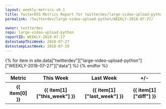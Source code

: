 ```yaml
---
layout: weekly-metrics-v0.1
title: TwiterOSS Metrics Report for twitterdev/large-video-upload-python | WEEKLY-2018-07-27
permalink: /twitterdev/large-video-upload-python/WEEKLY-2018-07-27/

owner: twitterdev
repo: large-video-upload-python
reportID: WEEKLY-2018-07-27
datestampThisWeek: 2018-07-27
datestampLastWeek: 2018-07-20
---
```


<table style="width: 100%">
    <tr>
        <th>Metric</th>
        <th>This Week</th>
        <th>Last Week</th>
        <th>+/-</th>
    </tr>
    {% for item in site.data["twitterdev"]["large-video-upload-python"]["WEEKLY-2018-07-27"]["data"] %}
    <tr>
        <th>{{ item[0] }}</th>
        <th>{{ item[1]["this_week"] }}</th>
        <th>{{ item[1]["last_week"] }}</th>
        <th>{{ item[1]["diff"] }}</th>
    </tr>
    {% endfor %}
</table>

